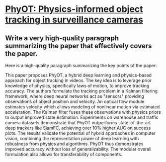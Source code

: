 # [PhyOT: Physics-informed object tracking in surveillance cameras](https://arxiv.org/abs/2312.08650)

## Write a very high-quality paragraph summarizing the paper that effectively covers the paper.

 Here is a high-quality paragraph summarizing the key points of the paper:

This paper proposes PhyOT, a hybrid deep learning and physics-based approach for object tracking in videos. The key idea is to leverage prior knowledge of physics, specifically laws of motion, to improve tracking accuracy. The authors formulate the tracking problem in a Kalman filtering framework, where deep neural networks act as "sensors" providing observations of object position and velocity. An optical flow module estimates velocity which allows modeling of nonlinear motion via estimated acceleration. The Kalman filter fuses these observations with physics priors to output improved state estimation. Experiments on warehouse and traffic camera datasets demonstrate that PhyOT outperforms state-of-the-art deep trackers like SiamFC, achieving over 10% higher AUC on success plots. The results validate the potential of hybrid approaches in computer vision, combining the representation power of deep learning with robustness from physics and algorithms. PhyOT thus demonstrates improved accuracy without loss of generalizability. The modular overall formulation also allows for transferability of components.
